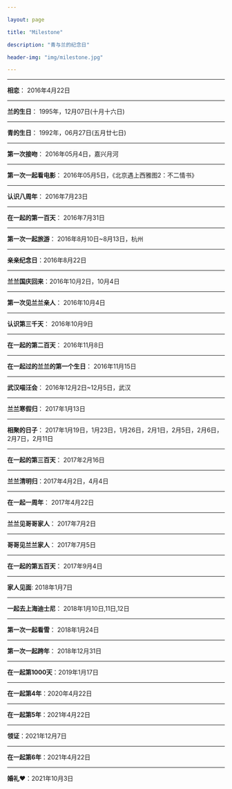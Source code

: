 ```yaml
---

layout: page

title: "Milestone"

description: "青与兰的纪念日"

header-img: "img/milestone.jpg"

---
```


---

**相恋**： 2016年4月22日  

---

**兰的生日**： 1995年，12月07日(十月十六日) 

---

**青的生日**： 1992年，06月27日(五月廿七日)

---

**第一次接吻**： 2016年05月4日，嘉兴月河

---

**第一次一起看电影**： 2016年05月5日，《北京遇上西雅图2：不二情书》

---

**认识八周年**： 2016年7月23日

---

**在一起的第一百天**： 2016年7月31日

---

**第一次一起旅游**： 2016年8月10日~8月13日，杭州

---

**亲亲纪念日**：2016年8月22日

---

**兰兰国庆回来**：2016年10月2日，10月4日

---

**第一次见兰兰亲人**： 2016年10月4日

---

**认识第三千天**： 2016年10月9日

---

**在一起的第二百天**： 2016年11月8日

---

**在一起过的兰兰的第一个生日**： 2016年11月15日

---

**武汉喵汪会**： 2016年12月2日~12月5日，武汉

---

**兰兰寒假归**： 2017年1月13日

---

**相聚的日子**： 2017年1月19日，1月23日，1月26日，2月1日，2月5日，2月6日，2月7日，2月11日

---

**在一起的第三百天**： 2017年2月16日

---

**兰兰清明归**：2017年4月2日，4月4日

---

**在一起一周年**： 2017年4月22日

---

**兰兰见哥哥家人**： 2017年7月2日

---

**哥哥见兰兰家人**： 2017年7月5日

---

**在一起的第五百天**： 2017年9月4日

---

**家人见面**:  2018年1月7日

---

**一起去上海迪士尼**： 2018年1月10日,11日,12日

---

**第一次一起看雪**： 2018年1月24日

---

**第一次一起跨年**： 2018年12月31日

---

**在一起第1000天**：2019年1月17日

---

**在一起第4年**：2020年4月22日

---

**在一起第5年**：2021年4月22日

---

**领证**：2021年12月7日

---

**在一起第6年**：2021年4月22日

---

**婚礼❤**：2021年10月3日
